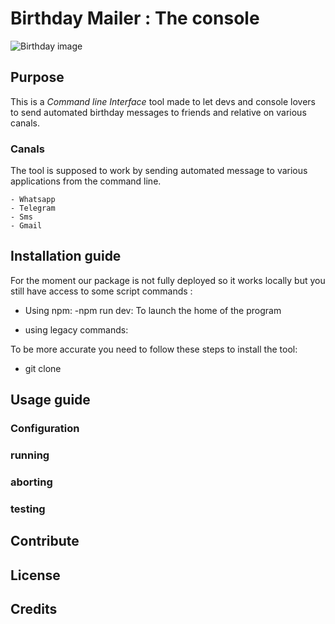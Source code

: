 # Birthday Mailer : The console 

![Birthday image](https://cdn.pixabay.com/photo/2016/11/18/15/47/birthday-1835449_960_720.jpg)

## Purpose

This is a _Command line Interface_ tool made to let devs and console lovers to send automated birthday messages to friends and relative on various canals.

### Canals 

The tool is supposed to work by sending automated message to various applications from the command line. 

    - Whatsapp
    - Telegram
    - Sms
    - Gmail

## Installation guide


For the moment our package is not fully deployed so it works locally but you still have access to some script commands :
* Using npm:
-npm run dev: To launch the home of the program

* using legacy commands:


To be more accurate you need to follow these steps to install the tool: 
- git clone 

## Usage guide



### Configuration

### running

### aborting

### testing

## Contribute

## License

## Credits
